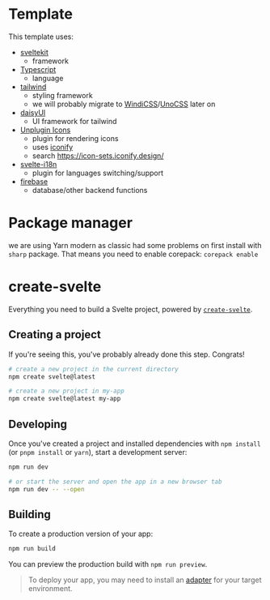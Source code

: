 # Template
This template uses:
- [sveltekit](https://kit.svelte.dev/docs/introduction)
   - framework
- [Typescript](https://www.typescriptlang.org/docs/)
  - language
- [tailwind](https://tailwindcss.com/docs/installation)
    - styling framework
    - we will probably migrate to [WindiCSS](https://windicss.org/)/[UnoCSS](https://github.com/unocss/unocss) later on
- [daisyUI](https://daisyui.com/)
    - UI framework for tailwind
- [Unplugin Icons](https://github.com/antfu/unplugin-icons)
    - plugin for rendering icons
    - uses [iconify](https://iconify.design/)
    - search https://icon-sets.iconify.design/
- [svelte-i18n](https://github.com/kaisermann/svelte-i18n)
    - plugin for languages switching/support
- [firebase](https://firebase.google.com/docs)
    - database/other backend functions

# Package manager
we are using Yarn modern as classic had some problems on first install with `sharp` package.
That means you need to enable corepack:
`corepack enable`

# create-svelte

Everything you need to build a Svelte project, powered by [`create-svelte`](https://github.com/sveltejs/kit/tree/master/packages/create-svelte).

## Creating a project

If you're seeing this, you've probably already done this step. Congrats!

```bash
# create a new project in the current directory
npm create svelte@latest

# create a new project in my-app
npm create svelte@latest my-app
```

## Developing

Once you've created a project and installed dependencies with `npm install` (or `pnpm install` or `yarn`), start a development server:

```bash
npm run dev

# or start the server and open the app in a new browser tab
npm run dev -- --open
```

## Building

To create a production version of your app:

```bash
npm run build
```

You can preview the production build with `npm run preview`.

> To deploy your app, you may need to install an [adapter](https://kit.svelte.dev/docs/adapters) for your target environment.
